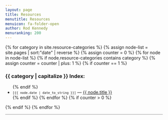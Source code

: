 ```yaml
---
layout: page
title: Resources
menutitle: Resources
menuicon: fa-folder-open
author: Rod Kennedy
menuranking: 200
---
```


{% for category in site.resource-categories %}
	{% assign node-list = site.pages | sort:"date" | reverse %}
	{% assign counter = 0 %}
	{% for node in node-list %}
		{% if node.resource-categories contains category %}
			{% assign counter = counter | plus: 1 %}
			{% if counter == 1 %}
### {{ category | capitalize }} Index:
<ul>
			{% endif %}
<li><small><code>[{{ node.date | date_to_string }}]</code></small> &mdash;
		<a href="{{ site.baseurl }}{{ node.url }}">{{ node.title }}</a></li>
		{% endif %}
	{% endfor %}
	{% if counter > 0 %}
</ul>
	{% endif %}
{% endfor %}

<hr style="opacity: 0.5">
